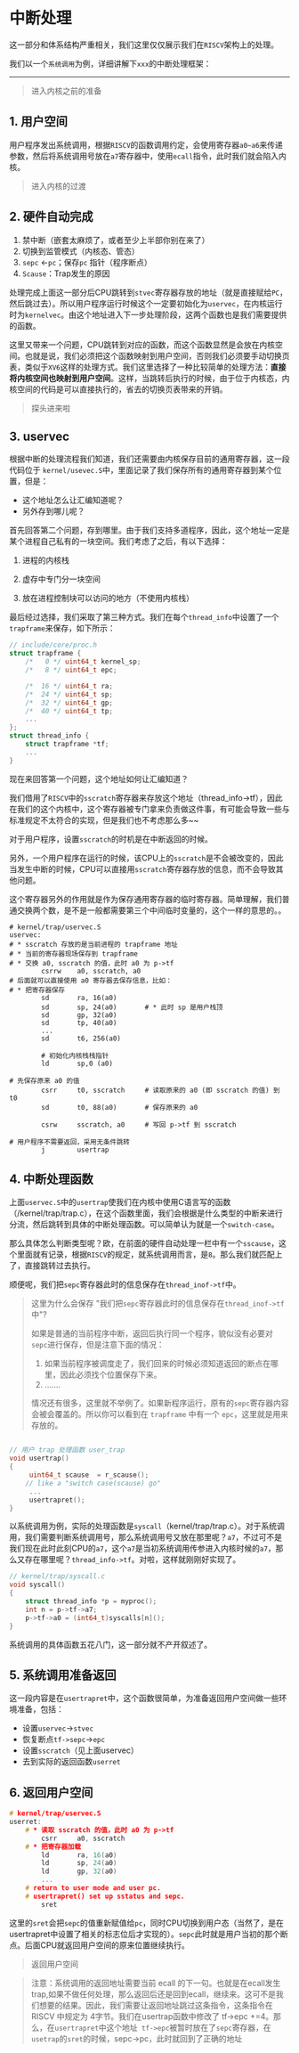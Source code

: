 # 中断处理

这一部分和体系结构严重相关，我们这里仅仅展示我们在`RISCV`架构上的处理。

我们以一个`系统调用`为例，详细讲解下`xxx`的中断处理框架：



---



> 进入内核之前的准备

## 1. 用户空间

用户程序发出系统调用，根据`RISCV`的函数调用约定，会使用寄存器`a0~a6`来传递参数，然后将系统调用号放在`a7`寄存器中，使用`ecall`指令，此时我们就会陷入内核。





> 进入内核的过渡

## 2. 硬件自动完成
   1. 禁中断（嵌套太麻烦了，或者至少上半部你别在来了）
   2. 切换到监管模式（内核态、管态）
   3. `sepc` <-`pc`；保存`pc` 指针（程序断点）
   4. `Scause`：Trap发生的原因

处理完成上面这一部分后CPU跳转到`stvec`寄存器存放的地址（就是直接赋给`PC`，然后跳过去）。所以用户程序运行时候这个一定要初始化为`uservec`，在内核运行时为`kernelvec`。由这个地址进入下一步处理阶段，这两个函数也是我们需要提供的函数。

这里又带来一个问题，CPU跳转到对应的函数，而这个函数显然是会放在内核空间。也就是说，我们必须把这个函数映射到用户空间，否则我们必须要手动切换页表，类似于`XV6`这样的处理方式。我们这里选择了一种比较简单的处理方法：**直接将内核空间也映射到用户空间**。这样，当跳转后执行的时候，由于位于内核态，内核空间的代码是可以直接执行的，省去的切换页表带来的开销。



> 探头进来啦

## 3. uservec

根据中断的处理流程我们知道，我们还需要由内核保存目前的通用寄存器，这一段代码位于 `kernel/usevec.S`中，里面记录了我们保存所有的通用寄存器到某个位置，但是：

- 这个地址怎么让汇编知道呢？
- 另外存到哪儿呢？

首先回答第二个问题，存到哪里。由于我们支持多道程序，因此，这个地址一定是某个进程自己私有的一块空间。我们考虑了之后，有以下选择：

1. 进程的内核栈

2. 虚存中专门分一块空间
3. 放在进程控制块可以访问的地方（不使用内核栈）

最后经过选择，我们采取了第三种方式。我们在每个`thread_info`中设置了一个`trapframe`来保存，如下所示：

```c
// include/core/proc.h
struct trapframe {
    /*   0 */ uint64_t kernel_sp;
    /*   8 */ uint64_t epc;

    /*  16 */ uint64_t ra;
    /*  24 */ uint64_t sp;
    /*  32 */ uint64_t gp;
    /*  40 */ uint64_t tp;
    ...
};
struct thread_info {
	struct trapframe *tf;
    ...
}
```

现在来回答第一个问题，这个地址如何让汇编知道？

我们借用了`RISCV`中的`sscratch`寄存器来存放这个地址（thread_info->tf），因此在我们的这个内核中，这个寄存器被专门拿来负责做这件事，有可能会导致一些与标准规定不太符合的实现，但是我们也不考虑那么多~~

对于用户程序，设置`sscratch`的时机是在中断返回的时候。

另外，一个用户程序在运行的时候，该CPU上的`sscratch`是不会被改变的，因此当发生中断的时候，CPU可以直接用`sscratch`寄存器存放的信息，而不会导致其他问题。

这个寄存器另外的作用就是作为保存通用寄存器的临时寄存器。简单理解，我们普通交换两个数，是不是一般都需要第三个中间临时变量的，这个一样的意思的。。

```assembly
# kernel/trap/uservec.S
uservec:
# * sscratch 存放的是当前进程的 trapframe 地址
# * 当前的寄存器现场保存到 trapframe
# * 交换 a0, sscratch 的值，此时 a0 为 p->tf
        csrrw    a0, sscratch, a0
# 后面就可以直接使用 a0 寄存器去保存信息，比如：
# * 把寄存器保存
        sd       ra, 16(a0)
        sd       sp, 24(a0)       # * 此时 sp 是用户栈顶
        sd       gp, 32(a0)
        sd       tp, 40(a0)
        ...
        sd       t6, 256(a0)
        
        # 初始化内核栈栈指针
        ld       sp,0 (a0)

# 先保存原来 a0 的值
        csrr     t0, sscratch     # 读取原来的 a0 (即 sscratch 的值) 到 t0
        sd       t0, 88(a0)       # 保存原来的 a0

        csrw     sscratch, a0     # 写回 p->tf 到 sscratch

# 用户程序不需要返回，采用无条件跳转
        j        usertrap
```



## 4. 中断处理函数

上面`uservec.S`中的`usertrap`使我们在内核中使用C语言写的函数（/kernel/trap/trap.c），在这个函数里面，我们会根据是什么类型的中断来进行分流，然后跳转到具体的中断处理函数。可以简单认为就是一个`switch-case`。

那么具体怎么判断类型呢？欧，在前面的硬件自动处理一栏中有一个`sscause`，这个里面就有记录，根据`RISCV`的规定，就系统调用而言，是`8`。那么我们就匹配上了，直接跳转过去执行。

顺便呢，我们把`sepc`寄存器此时的信息保存在`thread_inof->tf`中。

> 这里为什么会保存 "我们把`sepc`寄存器此时的信息保存在`thread_inof->tf`中"?
>
> 如果是普通的当前程序中断，返回后执行同一个程序，貌似没有必要对 `sepc`进行保存，但是注意下面的情况：
>
> 1. 如果当前程序被调度走了，我们回来的时候必须知道返回的断点在哪里，因此必须找个位置保存下来。
> 1. .......
>
> 情况还有很多，这里就不举例了。如果新程序运行，原有的`sepc`寄存器内容会被会覆盖的。所以你可以看到在 `trapframe` 中有一个 `epc`，这里就是用来存放的。

```c

// 用户 trap 处理函数 user_trap
void usertrap() 
{
     uint64_t scause  = r_scause();
    // like a "switch case(scause) go"
     ...
     usertrapret();
}
```





以系统调用为例，实际的处理函数是`syscall`（kernel/trap/trap.c）。对于系统调用，我们需要判断系统调用号，那么系统调用号又放在那里呢？`a7`，不过可不是我们现在此时此刻CPU的`a7`，这个`a7`是当初系统调用传参进入内核时候的`a7`，那么又存在哪里呢？`thread_info->tf`。对啦，这样就刚刚好实现了。



```c
// kernel/trap/syscall.c
void syscall()
{
    struct thread_info *p = myproc();
    int n = p->tf->a7;
    p->tf->a0 = (int64_t)syscalls[n]();
}
```

系统调用的具体函数五花八门，这一部分就不产开叙述了。



## 5. 系统调用准备返回

这一段内容是在`usertrapret`中，这个函数很简单，为准备返回用户空间做一些环境准备，包括：

- 设置`uservec`->`stvec`
- 恢复断点`tf->sepc`->`epc`
- 设置`sscratch`（见上面uservec）
- 去到实际的返回函数`userret`



## 6. 返回用户空间

```c
# kernel/trap/uservec.S
userret:
	# * 读取 sscratch 的值，此时 a0 为 p->tf
        csrr     a0, sscratch
    # * 把寄存器加载
        ld       ra, 16(a0)
        ld       sp, 24(a0)
        ld       gp, 32(a0)
        ...
    # return to user mode and user pc.
	# usertrapret() set up sstatus and sepc.
        sret
```

这里的`sret`会把`sepc`的值重新赋值给`pc`，同时CPU切换到用户态（当然了，是在usertrapret中设置了相关的标志位后才实现的）。`sepc`此时就是用户当初的那个断点。后面CPU就返回用户空间的原来位置继续执行。



> 返回用户空间

>注意：系统调用的返回地址需要当前 ecall 的下一句。也就是在ecall发生trap,如果不做任何处理，那么返回后还是回到ecall，继续来。这可不是我们想要的结果。因此，我们需要让返回地址跳过这条指令，这条指令在 RISCV 中规定为 4字节。我们在usertrap函数中修改了 tf->epc +=4。那么，在`usertrapret`中这个地址` tf->epc`被暂时放在了`sepc`寄存器，在`usetrap`的`sret`的时候，sepc->pc，此时就回到了正确的地址
